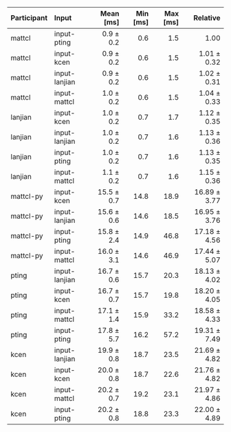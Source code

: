 | Participant | Input | Mean [ms] | Min [ms] | Max [ms] | Relative |
|:---|:---|---:|---:|---:|---:|
| mattcl | input-pting | 0.9 ± 0.2 | 0.6 | 1.5 | 1.00 |
| mattcl | input-kcen | 0.9 ± 0.2 | 0.6 | 1.5 | 1.01 ± 0.32 |
| mattcl | input-lanjian | 0.9 ± 0.2 | 0.6 | 1.5 | 1.02 ± 0.31 |
| mattcl | input-mattcl | 1.0 ± 0.2 | 0.6 | 1.5 | 1.04 ± 0.33 |
| lanjian | input-kcen | 1.0 ± 0.2 | 0.7 | 1.7 | 1.12 ± 0.35 |
| lanjian | input-lanjian | 1.0 ± 0.2 | 0.7 | 1.6 | 1.13 ± 0.36 |
| lanjian | input-pting | 1.0 ± 0.2 | 0.7 | 1.6 | 1.13 ± 0.35 |
| lanjian | input-mattcl | 1.1 ± 0.2 | 0.7 | 1.6 | 1.15 ± 0.36 |
| mattcl-py | input-kcen | 15.5 ± 0.7 | 14.8 | 18.9 | 16.89 ± 3.77 |
| mattcl-py | input-lanjian | 15.6 ± 0.6 | 14.6 | 18.5 | 16.95 ± 3.76 |
| mattcl-py | input-pting | 15.8 ± 2.4 | 14.9 | 46.8 | 17.18 ± 4.56 |
| mattcl-py | input-mattcl | 16.0 ± 3.1 | 14.6 | 46.9 | 17.44 ± 5.07 |
| pting | input-lanjian | 16.7 ± 0.6 | 15.7 | 20.3 | 18.13 ± 4.02 |
| pting | input-kcen | 16.7 ± 0.7 | 15.7 | 19.8 | 18.20 ± 4.05 |
| pting | input-mattcl | 17.1 ± 1.4 | 15.9 | 33.2 | 18.58 ± 4.33 |
| pting | input-pting | 17.8 ± 5.7 | 16.2 | 57.2 | 19.31 ± 7.49 |
| kcen | input-lanjian | 19.9 ± 0.8 | 18.7 | 23.5 | 21.69 ± 4.82 |
| kcen | input-kcen | 20.0 ± 0.8 | 18.7 | 22.6 | 21.76 ± 4.82 |
| kcen | input-mattcl | 20.2 ± 0.7 | 19.2 | 23.1 | 21.97 ± 4.86 |
| kcen | input-pting | 20.2 ± 0.8 | 18.8 | 23.3 | 22.00 ± 4.89 |
